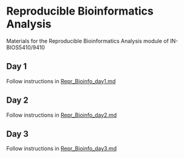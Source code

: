 # Reproducible Bioinformatics Analysis
Materials for the Reproducible Bioinformatics Analysis module of IN-BIOS5410/9410

## Day 1

Follow instructions in [Repr_Bioinfo_day1.md](Repr_Bioinfo_day1.md)

## Day 2

Follow instructions in [Repr_Bioinfo_day2.md](Repr_Bioinfo_day2.md)

## Day 3

Follow instructions in [Repr_Bioinfo_day3.md](Repr_Bioinfo_day3.md)
